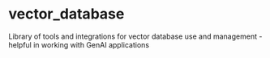 # vector_database
Library of tools and integrations for vector database use and management - helpful in working with GenAI applications
